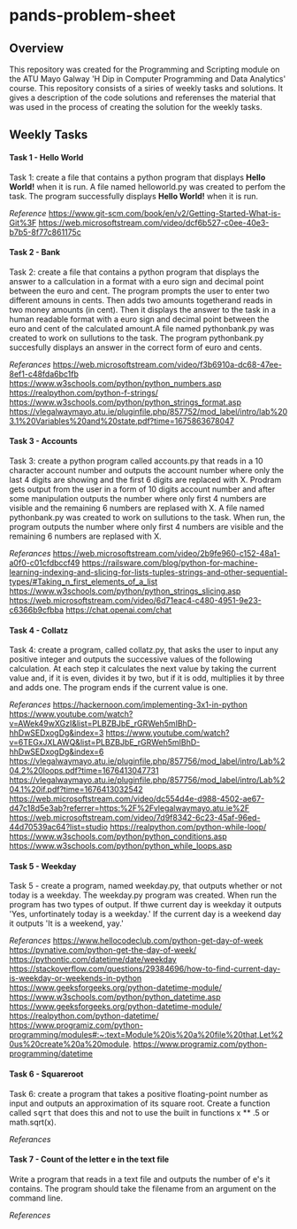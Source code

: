 # pands-problem-sheet 
## Overview
This repository was created for the Programming and Scripting module on the ATU Mayo Galway 'H Dip in Computer Programming and Data Analytics' course. This repository consists of a siries of weekly tasks and solutions. It gives a description of the code solutions and referenses the material that was used in the process of creating the solution for the weekly tasks.

## Weekly Tasks
#### Task 1 - Hello World
Task 1: create a file that contains a python program that displays **Hello World!** when it is run. A file named helloworld.py was created to perfom the task. The program successfully displays **Hello World!** when it is run.

*Reference*
https://www.git-scm.com/book/en/v2/Getting-Started-What-is-Git%3F
https://web.microsoftstream.com/video/dcf6b527-c0ee-40e3-b7b5-8f77c861175c



#### Task 2 - Bank
Task 2: create a file that contains a python program that displays the answer to a callculation in a format with a euro sign and decimal point between the euro and cent. 
The program prompts the user to enter two different amouns in cents. Then adds two amounts togetherand reads in two money amounts (in cent). Then it displays the answer to the task in a human readable format with a euro sign and decimal point between the euro and cent of the calculated amount.A file named pythonbank.py was created to work on sullutions to the task. The program pythonbank.py succesfully displays an answer in the correct form of euro and cents.

*Referances*
https://web.microsoftstream.com/video/f3b6910a-dc68-47ee-8ef1-c48fda6bc1fb
https://www.w3schools.com/python/python_numbers.asp
https://realpython.com/python-f-strings/
https://www.w3schools.com/python/python_strings_format.asp
https://vlegalwaymayo.atu.ie/pluginfile.php/857752/mod_label/intro/lab%203.1%20Variables%20and%20state.pdf?time=1675863678047

#### Task 3 - Accounts
Task 3: create a python program called accounts.py that reads in a 10 character account number and outputs the account number where only the last 4 digits are showing and the first 6 digits are replaced with X. Prodram gets output from the user in a form of 10 digits account number and after some manipulation outputs the number where only first 4 numbers are visible and the remaining 6 numbers are replased with X. A file named pythonbank.py was created to work on sullutions to the task. When run, the program outputs the number where only first 4 numbers are visible and the remaining 6 numbers are replased with X.

*Referances*
https://web.microsoftstream.com/video/2b9fe960-c152-48a1-a0f0-c01cfdbccf49
https://railsware.com/blog/python-for-machine-learning-indexing-and-slicing-for-lists-tuples-strings-and-other-sequential-types/#Taking_n_first_elements_of_a_list
https://www.w3schools.com/python/python_strings_slicing.asp
https://web.microsoftstream.com/video/6d71eac4-c480-4951-9e23-c6366b9cfbba
https://chat.openai.com/chat

#### Task 4 - Collatz
Task 4: create a program, called collatz.py, that asks the user to input any positive integer and outputs the successive values of the following calculation. At each step it calculates the next value by taking the current value and, if it is even, divides it by two, but if it is odd, multiplies it by three and adds one. The program ends if the current value is one.


*Referances*
https://hackernoon.com/implementing-3x1-in-python
https://www.youtube.com/watch?v=AWek49wXGzI&list=PLBZBJbE_rGRWeh5mIBhD-hhDwSEDxogDg&index=3
https://www.youtube.com/watch?v=6TEGxJXLAWQ&list=PLBZBJbE_rGRWeh5mIBhD-hhDwSEDxogDg&index=6
https://vlegalwaymayo.atu.ie/pluginfile.php/857756/mod_label/intro/Lab%204.2%20loops.pdf?time=1676413047731
https://vlegalwaymayo.atu.ie/pluginfile.php/857756/mod_label/intro/Lab%204.1%20if.pdf?time=1676413032542
https://web.microsoftstream.com/video/dc554d4e-d988-4502-ae67-d47c18d5e3ab?referrer=https:%2F%2Fvlegalwaymayo.atu.ie%2F
https://web.microsoftstream.com/video/7d9f8342-6c23-45af-96ed-44d70539ac64?list=studio
https://realpython.com/python-while-loop/
https://www.w3schools.com/python/python_conditions.asp
https://www.w3schools.com/python/python_while_loops.asp

#### Task 5 - Weekday
Task 5 - create a program, named weekday.py, that outputs whether or not today is a weekday. The weekday.py program was created. When run the program has two types of output. If thwe current day is weekday it outputs 'Yes, unfortinately today is a weekday.' If the current day is a weekend day it outputs 'It is a weekend, yay.'


*Referances*
https://www.hellocodeclub.com/python-get-day-of-week
https://pynative.com/python-get-the-day-of-week/
https://pythontic.com/datetime/date/weekday
https://stackoverflow.com/questions/29384696/how-to-find-current-day-is-weekday-or-weekends-in-python
https://www.geeksforgeeks.org/python-datetime-module/
https://www.w3schools.com/python/python_datetime.asp
https://www.geeksforgeeks.org/python-datetime-module/
https://realpython.com/python-datetime/
https://www.programiz.com/python-programming/modules#:~:text=Module%20is%20a%20file%20that,Let%20us%20create%20a%20module.
https://www.programiz.com/python-programming/datetime


#### Task 6 - Squareroot
Task 6: create a program that takes a positive floating-point number as input and outputs an approximation of its square root.
Create a function called <tt>sqrt</tt> that does this and not to use the built in functions x ** .5 or math.sqrt(x).


*Referances*

#### Task 7 - Count of the letter e in the text file
Write a program that reads in a text file and outputs the number of e's it contains. The program should take the filename from an argument on the command line.

*References*








